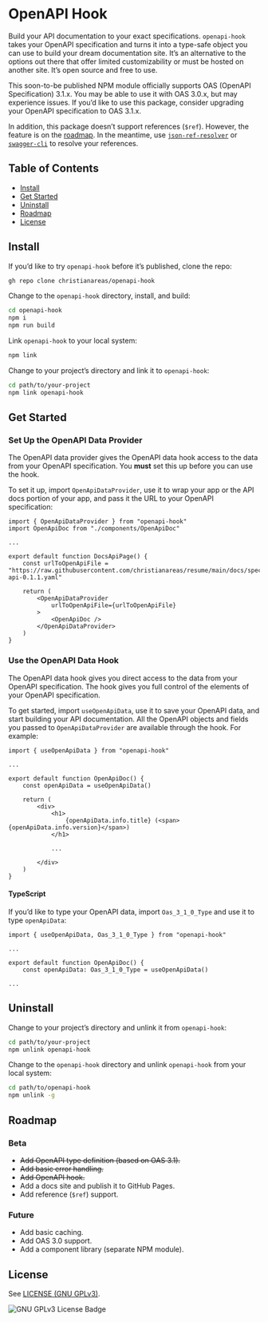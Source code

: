 # OpenAPI Hook
Build your API documentation to your exact specifications. `openapi-hook` takes your OpenAPI specification and turns it into a type-safe object you can use to build your dream documentation site. It’s an alternative to the options out there that offer limited customizability or must be hosted on another site. It’s open source and free to use. 

This soon-to-be published NPM module officially supports OAS (OpenAPI Specification) 3.1.x. You may be able to use it with OAS 3.0.x, but may experience issues. If you’d like to use this package, consider upgrading your OpenAPI specification to OAS 3.1.x.

In addition, this package doesn’t support references (`$ref`). However, the feature is on the [roadmap](#roadmap). In the meantime, use [`json-ref-resolver`](https://github.com/stoplightio/json-ref-resolver) or [`swagger-cli`](https://github.com/APIDevTools/swagger-cli) to resolve your references.

## Table of Contents
- [Install](#install)
- [Get Started](#get-started)
- [Uninstall](#uninstall)
- [Roadmap](#roadmap)
- [License](#license)

## Install
If you’d like to try `openapi-hook` before it’s published, clone the repo:

```bash
gh repo clone christianareas/openapi-hook
```

Change to the `openapi-hook` directory, install, and build:

```bash
cd openapi-hook
npm i
npm run build
```

Link `openapi-hook` to your local system:

```bash
npm link
```

Change to your project’s directory and link it to `openapi-hook`:

```bash
cd path/to/your-project
npm link openapi-hook
```


## Get Started

### Set Up the OpenAPI Data Provider
The OpenAPI data provider gives the OpenAPI data hook access to the data from your OpenAPI specification. You **must** set this up before you can use the hook.

To set it up, import `OpenApiDataProvider`, use it to wrap your app or the API docs portion of your app, and pass it the URL to your OpenAPI specification:

```tsx
import { OpenApiDataProvider } from "openapi-hook"
import OpenApiDoc from "./components/OpenApiDoc"

...

export default function DocsApiPage() {
	const urlToOpenApiFile = "https://raw.githubusercontent.com/christianareas/resume/main/docs/spec/_versions/resume-api-0.1.1.yaml"

	return (
		<OpenApiDataProvider
			urlToOpenApiFile={urlToOpenApiFile}
		>
			<OpenApiDoc />
		</OpenApiDataProvider>
	)
}
```

### Use the OpenAPI Data Hook
The OpenAPI data hook gives you direct access to the data from your OpenAPI specification. The hook gives you full control of the elements of your OpenAPI specification.

To get started, import `useOpenApiData`, use it to save your OpenAPI data, and start building your API documentation. All the OpenAPI objects and fields you passed to `OpenApiDataProvider` are available through the hook. For example:

```tsx
import { useOpenApiData } from "openapi-hook"

...

export default function OpenApiDoc() {
	const openApiData = useOpenApiData()

	return (
		<div>
			<h1>
				{openApiData.info.title} (<span>{openApiData.info.version}</span>)
			</h1>
			
			...
			
		</div>
	)
}
```

#### TypeScript
If you’d like to type your OpenAPI data, import `Oas_3_1_0_Type` and use it to type `openApiData`:

```tsx
import { useOpenApiData, Oas_3_1_0_Type } from "openapi-hook"

...

export default function OpenApiDoc() {
	const openApiData: Oas_3_1_0_Type = useOpenApiData()

...
```


## Uninstall
Change to your project’s directory and unlink it from `openapi-hook`:

```bash
cd path/to/your-project
npm unlink openapi-hook
```

Change to the `openapi-hook` directory and unlink `openapi-hook` from your local system:

```bash
cd path/to/openapi-hook
npm unlink -g
```


## Roadmap

### Beta
- ~~Add OpenAPI type definition (based on OAS 3.1).~~
- ~~Add basic error handling.~~
- ~~Add OpenAPI hook.~~
- Add a docs site and publish it to GitHub Pages.
- Add reference (`$ref`) support.

### Future
- Add basic caching.
- Add OAS 3.0 support.
- Add a component library (separate NPM module).


## License
See [LICENSE (GNU GPLv3)](./LICENSE).

![GNU GPLv3 License Badge](https://img.shields.io/github/license/christianareas/openapi-hook)
